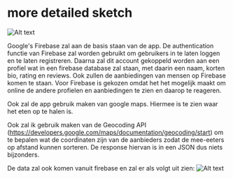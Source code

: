 # more detailed sketch
![Alt text](https://github.com/nielske31/EetMee/blob/master/doc/design.png)

Google's Firebase zal aan de basis staan van de app. De authentication functie van Firebase zal worden gebruikt om gebruikers
in te laten loggen en te laten registreren. Daarna zal dit account gekoppeld worden aan een profiel wat in een firebase database
zal staan, met daarin een naam, korten bio, rating en reviews. Ook zullen de aanbiedingen van mensen op Firebase komen te staan.
Voor Firebase is gekozen omdat het het mogelijk maakt om online de andere profielen en aanbiedingen te zien en daarop te reageren.

Ook zal de app gebruik maken van google maps. Hiermee is te zien waar het eten op te halen is.

Ook zal ik gebruik maken van de Geocoding API (https://developers.google.com/maps/documentation/geocoding/start) om te bepalen 
wat de coordinaten zijn van de aanbieders zodat de mee-eeters op afstand kunnen sorteren. De response hiervan is in een JSON dus niets bijzonders.

De data zal ook komen vanuit firebase en zal er als volgt uit zien:
![Alt text](https://github.com/nielske31/EetMee/blob/master/doc/Firebasestructuur.png)
